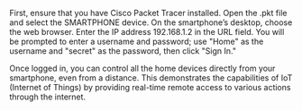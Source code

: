 
First, ensure that you have Cisco Packet Tracer installed. Open the .pkt file and select the SMARTPHONE device. On the smartphone’s desktop, choose the web browser. Enter the IP address 192.168.1.2 in the URL field. You will be prompted to enter a username and password; use "Home" as the username and "secret" as the password, then click "Sign In."

Once logged in, you can control all the home devices directly from your smartphone, even from a distance. This demonstrates the capabilities of IoT (Internet of Things) by providing real-time remote access to various actions through the internet.
